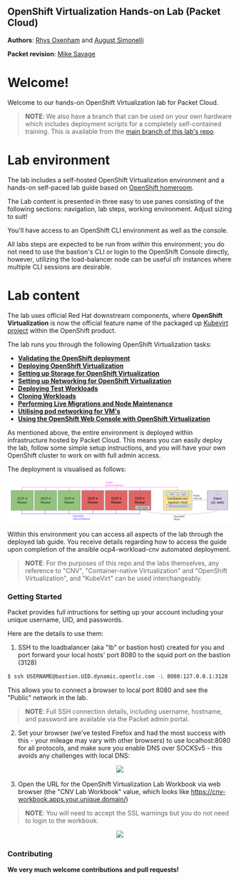## OpenShift Virtualization Hands-on Lab (Packet Cloud)

**Authors**: [Rhys Oxenham](mailto:roxenham@redhat.com) and [August Simonelli](mailto:asimonel@redhat.com)

**Packet revision**: [Mike Savage](mailto:savage@redhat.com)

# Welcome!

Welcome to our hands-on OpenShift Virtualization lab for Packet Cloud. 

> **NOTE**: We also have a branch that can be used on your own hardware which includes deployment scripts for a completely self-contained training. This is available from the [main branch of this lab's repo](https://github.com/RHFieldProductManagement/openshift-virt-labs/tree/master).

# Lab environment

The lab includes a self-hosted OpenShift Virtualization environment and a hands-on self-paced lab guide based on [OpenShift homeroom](https://github.com/openshift-homeroom).

The Lab content is presented in three easy to use panes consisting of the following sections: navigation, lab steps, working environment. Adjust sizing to suit!

You'll have access to an OpenShift CLI environment as well as the console.

All labs steps are expected to be run from *within* this environment; you do not need to use the bastion's CLI or login to the OpenShift Console directly, however, utilizing the load-balancer node can be useful ofr instances where multiple CLI sessions are desirable.


# Lab content

The lab uses official Red Hat downstream components, where **OpenShift Virtualization** is now the official feature name of the packaged up [Kubevirt project](https://kubevirt.io/) within the OpenShift product. 

The lab runs you through the following OpenShift Virtualization tasks:

* **[Validating the OpenShift deployment](https://github.com/RHFieldProductManagement/openshift-virt-labs/blob/rhpds/docs/workshop/content/validation.md)**
* **[Deploying OpenShift Virtualization](https://github.com/RHFieldProductManagement/openshift-virt-labs/blob/rhpds/docs/workshop/content/deploy-cnv.md)**
* **[Setting up Storage for OpenShift Virtualization](https://github.com/RHFieldProductManagement/openshift-virt-labs/blob/rhpds/docs/workshop/content/storage-setup.md)**
* **[Setting up Networking for OpenShift Virtualization](https://github.com/RHFieldProductManagement/openshift-virt-labs/blob/rhpds/docs/workshop/content/network-setup.md)**
* **[Deploying Test Workloads](https://github.com/RHFieldProductManagement/openshift-virt-labs/blob/rhpds/docs/workshop/content/deploy-workloads.md)**
* **[Cloning Workloads](https://github.com/RHFieldProductManagement/openshift-virt-labs/blob/rhpds/docs/workshop/content/cloning.md)**
* **[Performing Live Migrations and Node Maintenance](https://github.com/RHFieldProductManagement/openshift-virt-labs/blob/rhpds/docs/workshop/content/live-migration.md)**
* **[Utilising pod networking for VM's](https://github.com/RHFieldProductManagement/openshift-virt-labs/blob/rhpds/docs/workshop/content/masquerade.md)**
* **[Using the OpenShift Web Console with OpenShift Virtualization](https://github.com/RHFieldProductManagement/openshift-virt-labs/blob/rhpds/docs/workshop/content/console.md)** 

As mentioned above, the entire environment is deployed within infrastructure hosted by Packet Cloud. This means you can easily deploy the lab, follow some simple setup instructions, and you will have your own OpenShift cluster to work on with full admin access. 

The deployment is visualised as follows:

<center>
    <img src="docs/workshop/content/img/labarch.png"/>
</center>

Within this environment you can access all aspects of the lab through the deployed lab guide. You receive details regarding how to access the guide upon completion of the ansible ocp4-workload-cnv automated deployment.

> **NOTE**: For the purposes of this repo and the labs themselves, any reference to "CNV", "Container-native Virtualization" and "OpenShift Virtualization", and "KubeVirt" can be used interchangeably.

### Getting Started

Packet provides full intructions for setting up your account including your unique username, UID, and passwords.

Here are the details to use them:

1) SSH to the loadbalancer (aka "lb" or bastion host) created for you and port forward your local hosts' port 8080 to the squid port on the bastion (3128)

~~~bash
$ ssh USERNAME@bastion.UID.dynamic.opentlc.com -L 8080:127.0.0.1:3128
~~~

This allows you to connect a browser to local port 8080 and see the "Public" network in the lab.

>**NOTE**: Full SSH connection details, including username, hostname, and password are available via the Packet admin portal.

2) Set your browser (we've tested Firefox and had the most success with this - your mileage may vary with other browsers) to use localhost:8080 for all protocols, and make sure you enable DNS over SOCKSv5 - this avoids any challenges with local DNS:

<center>
    <img src="docs/workshop/content/img/firefox-proxy.png"/>
</center>

3) Open the URL for the OpenShift Virtualization Lab Workbook via web browser (the "CNV Lab Workbook" value, which looks like https://cnv-workbook.apps.your.unique.domain/)

>**NOTE**: You will need to accept the SSL warnings but you do not need to login to the workbook.

<center>
    <img src="docs/workshop/content/img/lab-cli-view.png"/>
</center>

### Contributing

**We very much welcome contributions and pull requests!**
